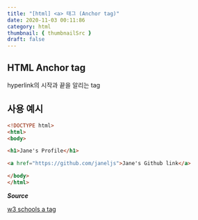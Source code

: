 ```yaml
---
title: "[html] <a> 태그 (Anchor tag)"
date: 2020-11-03 00:11:86
category: html
thumbnail: { thumbnailSrc }
draft: false
---
```


## HTML Anchor tag

hyperlink의 시작과 끝을 알리는 tag

## 사용 예시 

```html
<!DOCTYPE html>
<html>
<body>

<h1>Jane's Profile</h1>

<a href="https://github.com/janeljs">Jane's Github link</a>

</body>
</html>
```




***Source***

[w3 schools a tag](https://www.w3schools.com/tags/tag_a.asp)

